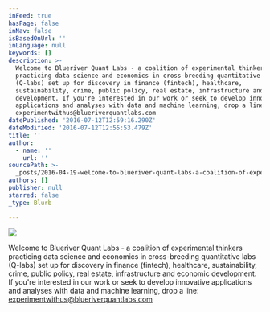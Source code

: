 ```yaml
---
inFeed: true
hasPage: false
inNav: false
isBasedOnUrl: ''
inLanguage: null
keywords: []
description: >-
  Welcome to Blueriver Quant Labs - a coalition of experimental thinkers
  practicing data science and economics in cross-breeding quantitative labs
  (Q-labs) set up for discovery in finance (fintech), healthcare,
  sustainability, crime, public policy, real estate, infrastructure and economic
  development. If you're interested in our work or seek to develop innovative
  applications and analyses with data and machine learning, drop a line:
  experimentwithus@blueriverquantlabs.com
datePublished: '2016-07-12T12:59:16.290Z'
dateModified: '2016-07-12T12:55:53.479Z'
title: ''
author:
  - name: ''
    url: ''
sourcePath: >-
  _posts/2016-04-19-welcome-to-blueriver-quant-labs-a-coalition-of-experimenta.md
authors: []
publisher: null
starred: false
_type: Blurb

---
```

![](https://the-grid-user-content.s3-us-west-2.amazonaws.com/07c34d84-7db9-4cd3-b9bf-e561090b15da.png)

Welcome to Blueriver Quant Labs - a coalition of experimental thinkers practicing data science and economics in cross-breeding quantitative labs (Q-labs) set up for discovery in finance (fintech), healthcare, sustainability, crime, public policy, real estate, infrastructure and economic development. If you're interested in our work or seek to develop innovative applications and analyses with data and machine learning, drop a line: [experimentwithus@blueriverquantlabs.com][0]

[0]: mailto:experimentwithus@blueriverquantlabs.com